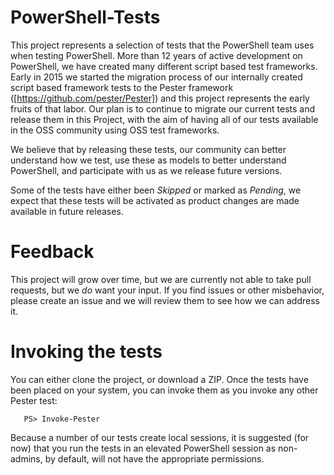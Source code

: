 ﻿# PowerShell-Tests

This project represents a selection of tests that the PowerShell team
uses when testing PowerShell. More than 12 years of active 
development on PowerShell, we have created many different script based
test frameworks. Early in 2015 we started the migration process of our
internally created script based framework tests to the Pester 
framework ([https://github.com/pester/Pester]) and this project represents 
the early fruits of that labor. Our plan is to continue to migrate our
current tests and release them in this Project, with the aim of having all 
of our tests available in the OSS community using OSS test frameworks.

We believe that by releasing these tests, our community can better understand
how we test, use these as models to better understand PowerShell, and
participate with us as we release future versions.

Some of the tests have either been _Skipped_ or marked as _Pending_, we 
expect that these tests will be activated as product changes are made available
in future releases.

# Feedback
This project will grow over time, but we are currently not able to take
pull requests, but we _do_ want your input. If you find issues or other
misbehavior, please create an issue and we will review them to see how we can
address it.

# Invoking the tests
You can either clone the project, or download a ZIP. Once the tests have 
been placed on your system, you can invoke them as you invoke any other
Pester test:
```
   PS> Invoke-Pester
```
Because a number of our tests create local sessions, it is suggested (for
now) that you run the tests in an elevated PowerShell session as non-admins,
by default, will not have the appropriate permissions.
